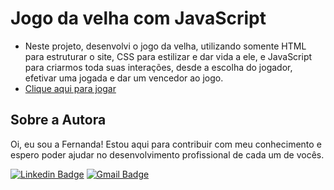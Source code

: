 # Jogo da velha com JavaScript
- Neste projeto, desenvolvi o jogo da velha, utilizando somente HTML para estruturar o site, CSS para estilizar e dar vida a ele, e JavaScript para criarmos toda suas interações, desde a escolha do jogador, efetivar uma jogada e dar um vencedor ao jogo. 
- <a href="https://fernandamakihirose.github.io/jogo-da-velha/">Clique aqui para jogar</a>

## Sobre a Autora
Oi, eu sou a Fernanda! Estou aqui para contribuir com meu conhecimento e espero poder ajudar no desenvolvimento profissional de cada um de vocês.

[![Linkedin Badge](https://img.shields.io/badge/-Fernanda_Maki_Hirose-blue?style=flat-square&logo=Linkedin&logoColor=white&link=https://www.linkedin.com/in/fernanda-maki-hirose-801117208/)](https://www.linkedin.com/in/fernanda-maki-hirose-801117208/)  [![Gmail Badge](https://img.shields.io/badge/-femahi2020@gmail.com-c14438?style=flat-square&logo=Gmail&logoColor=white&link=mailto:femahi2020@gmail.com)](mailto:femahi2020@gmail.com)



